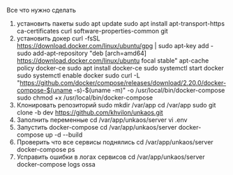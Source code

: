 Все что нужно сделать
1. установить пакеты
    sudo apt update
    sudo apt install apt-transport-https ca-certificates curl software-properties-common git
2. установить докер
curl -fsSL https://download.docker.com/linux/ubuntu/gpg | sudo apt-key add -
    sudo add-apt-repository "deb [arch=amd64] https://download.docker.com/linux/ubuntu focal stable"
    apt-cache policy docker-ce
    sudo apt install docker-ce
    sudo systemctl start docker   
    sudo systemctl enable docker
    sudo curl -L "https://github.com/docker/compose/releases/download/2.20.0/docker-compose-$(uname -s)-$(uname -m)" -o /usr/local/bin/docker-compose
    sudo chmod +x /usr/local/bin/docker-compose
3. Клонировать репозиторий
    sudo mkdir /var/app
    cd /var/app
    sudo git clone -b dev https://github.com/khvilon/unkaos.git   
4. Заполнить переменные
    cd /var/app/unkaos/server
    vi .env
5. Запустить docker-compose
    cd /var/app/unkaos/server
    docker-compose up -d --build
6. Проверить что все сервисы поднялись
    cd /var/app/unkaos/server
    docker-compose ps
7. Усправить ошибки в логах сервисов 
    cd /var/app/unkaos/server
    docker-compose logs ossa
